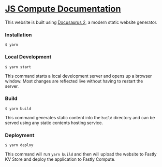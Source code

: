 # [JS Compute Documentation](https://js-compute-reference-docs.edgecompute.app/)

This website is built using [Docusaurus 2](https://docusaurus.io/), a modern static website generator.

### Installation

```
$ yarn
```

### Local Development

```
$ yarn start
```

This command starts a local development server and opens up a browser window. Most changes are reflected live without having to restart the server.

### Build

```
$ yarn build
```

This command generates static content into the `build` directory and can be served using any static contents hosting service.

### Deployment

```
$ yarn deploy
```

This command will run `yarn build` and then will upload the website to Fastly KV Store and deploy the application to Fastly Compute.
